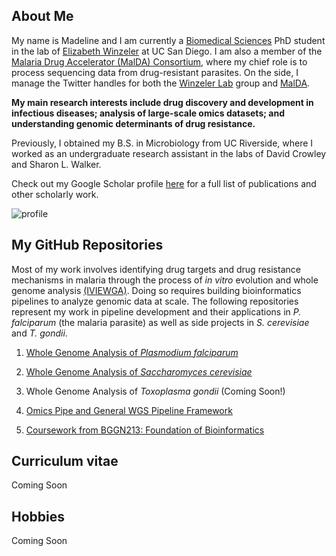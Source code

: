 ## About Me

My name is Madeline and I am currently a [Biomedical Sciences](https://biomedsci.ucsd.edu) PhD student in the lab of [Elizabeth Winzeler](https://winzeler.ucsd.edu/) at UC San Diego. I am also a member of the [Malaria Drug Accelerator (MalDA) Consortium](https://winzeler.ucsd.edu/malda/), where my chief role is to process sequencing data from drug-resistant parasites. On the side, I manage the Twitter handles for both the [Winzeler Lab](https://twitter.com/WinzelerLabUCSD) group and [MalDA](https://twitter.com/MalariaTargetID).

**My main research interests include drug discovery and development in infectious diseases; analysis of large-scale omics datasets; and understanding genomic determinants of drug resistance.**

Previously, I obtained my B.S. in Microbiology from UC Riverside, where I worked as an undergraduate research assistant in the labs of David Crowley and Sharon L. Walker.

Check out my Google Scholar profile [here](https://scholar.google.com/citations?user=ZwSmvToAAAAJ&hl=en) for a full list of publications and other scholarly work. 

![profile](https://avatars1.githubusercontent.com/u/50251155?s=460&v=4)

## My GitHub Repositories
Most of my work involves identifying drug targets and drug resistance mechanisms in malaria through the process of *in vitro* evolution and whole genome analysis [(IVIEWGA)](https://www.ncbi.nlm.nih.gov/pubmed/29451780#). Doing so requires building bioinformatics pipelines to analyze genomic data at scale. The following repositories represent my work in pipeline development and their applications in *P. falciparum* (the malaria parasite) as well as side projects in *S. cerevisiae* and *T. gondii*. 

1. [Whole Genome Analysis of *Plasmodium falciparum*](https://github.com/MadelineRLuth/p_falciparum_analyses)

2. [Whole Genome Analysis of *Saccharomyces cerevisiae*](https://github.com/MadelineRLuth/yeast_analyses)

3. Whole Genome Analysis of *Toxoplasma gondii* (Coming Soon!)

4. [Omics Pipe and General WGS Pipeline Framework](https://github.com/MadelineRLuth/Omics_Pipe)

5. [Coursework from BGGN213: Foundation of Bioinformatics](https://github.com/MadelineRLuth/bggn213)

## Curriculum vitae
Coming Soon

## Hobbies
Coming Soon



